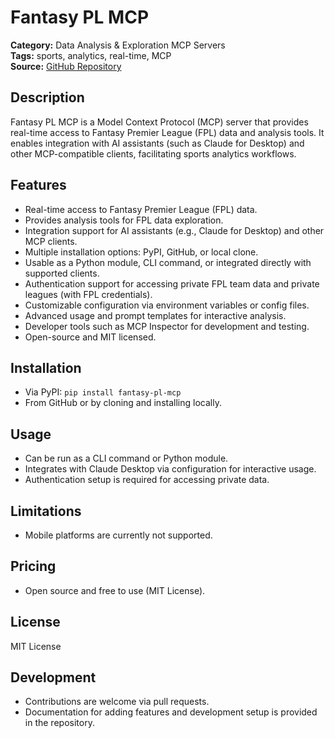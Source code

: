 # Fantasy PL MCP

**Category:** Data Analysis & Exploration MCP Servers  
**Tags:** sports, analytics, real-time, MCP  
**Source:** [GitHub Repository](https://github.com/rishijatia/fantasy-pl-mcp/)

## Description
Fantasy PL MCP is a Model Context Protocol (MCP) server that provides real-time access to Fantasy Premier League (FPL) data and analysis tools. It enables integration with AI assistants (such as Claude for Desktop) and other MCP-compatible clients, facilitating sports analytics workflows.

## Features
- Real-time access to Fantasy Premier League (FPL) data.
- Provides analysis tools for FPL data exploration.
- Integration support for AI assistants (e.g., Claude for Desktop) and other MCP clients.
- Multiple installation options: PyPI, GitHub, or local clone.
- Usable as a Python module, CLI command, or integrated directly with supported clients.
- Authentication support for accessing private FPL team data and private leagues (with FPL credentials).
- Customizable configuration via environment variables or config files.
- Advanced usage and prompt templates for interactive analysis.
- Developer tools such as MCP Inspector for development and testing.
- Open-source and MIT licensed.

## Installation
- Via PyPI: `pip install fantasy-pl-mcp`
- From GitHub or by cloning and installing locally.

## Usage
- Can be run as a CLI command or Python module.
- Integrates with Claude Desktop via configuration for interactive usage.
- Authentication setup is required for accessing private data.

## Limitations
- Mobile platforms are currently not supported.

## Pricing
- Open source and free to use (MIT License).

## License
MIT License

## Development
- Contributions are welcome via pull requests.
- Documentation for adding features and development setup is provided in the repository.